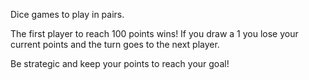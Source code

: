 Dice games to play in pairs.

The first player to reach 100 points wins! If you draw a 1 you lose your current points and the turn goes to the next player.

Be strategic and keep your points to reach your goal!
